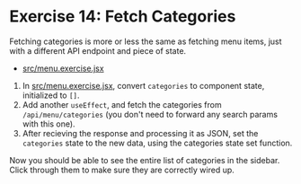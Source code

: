# Exercise 14: Fetch Categories

Fetching categories is more or less the same as fetching menu items, just with a different API endpoint and piece of state.

- [src/menu.exercise.jsx](./src/menu.exercise.jsx)

1. In [src/menu.exercise.jsx](./src/menu.exercise.jsx), convert `categories` to component state, initialized to `[]`.
2. Add another `useEffect`, and fetch the categories from `/api/menu/categories` (you don't need to forward any search params with this one).
3. After recieving the response and processing it as JSON, set the `categories` state to the new data, using the categories state set function.

Now you should be able to see the entire list of categories in the sidebar. Click through them to make sure they are correctly wired up.
